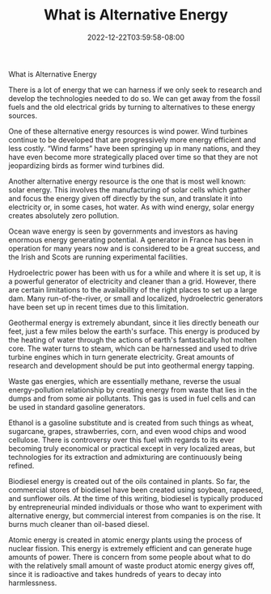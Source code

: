 ﻿---
title: "What is Alternative Energy"
date: 2022-12-22T03:59:58-08:00
description: "alternative energy Tips for Web Success"
featured_image: "/images/alternative energy.jpg"
tags: ["alternative energy"]
---

What is Alternative Energy

There is a lot of energy that we can  harness if we only seek to research and develop the technologies needed to do so. We can get away from the fossil fuels and the old electrical grids by turning to alternatives to these energy sources.

One of these alternative energy resources is wind power. Wind turbines continue to be developed that are progressively more energy efficient and less costly. “Wind farms” have been springing up in many nations, and they have even become more strategically placed over time so that they are not jeopardizing birds as former wind turbines did.

Another alternative energy resource is the one that is most well known: solar energy. This involves the manufacturing of solar cells which gather and focus the energy given off directly by the sun, and translate it into electricity or, in some cases, hot water. As with wind energy, solar energy creates absolutely zero pollution.

Ocean wave energy is seen by governments and investors as having enormous energy generating potential. A generator in France has been in operation for many years now and is considered to be a great success, and the Irish and Scots are running experimental facilities. 

Hydroelectric power has been with us for a while and where it is set up, it is a powerful generator of electricity and cleaner than a grid. However, there are certain limitations to the availability of the right places to set up a large dam. Many run-of-the-river, or small and localized, hydroelectric generators have been set up in recent times due to this limitation.

Geothermal energy is extremely abundant, since it lies directly beneath our feet, just a few miles below the earth's surface. This energy is produced by the heating of water through the actions of earth's fantastically hot molten core. The water turns to steam, which can be harnessed and used to drive turbine engines which in turn generate electricity. Great amounts of research and development should be put into geothermal energy tapping. 

Waste gas energies, which are essentially methane, reverse the usual energy-pollution relationship by creating energy from waste that lies in the dumps and from some air pollutants. This gas is used in fuel cells and can be used in standard gasoline generators. 

Ethanol is a gasoline substitute and is created from such things as wheat, sugarcane, grapes, strawberries, corn, and even wood chips and wood cellulose. There is controversy over this fuel with regards to its ever becoming truly economical or practical except in very localized areas, but technologies for its extraction and admixturing are continuously being refined. 

Biodiesel energy is created out of the oils contained in plants. So far, the commercial stores of biodiesel have been created using soybean, rapeseed, and sunflower oils. At the time of this writing, biodiesel is typically produced by entrepreneurial minded individuals or those who want to experiment with alternative energy, but commercial interest from companies is on the rise. It burns much cleaner than oil-based diesel. 

Atomic energy is created in atomic energy plants using the process of nuclear fission. This energy is extremely efficient and can generate huge amounts of power. There is concern from some people about what to do with the relatively small amount of waste product atomic energy gives off, since it is radioactive and takes hundreds of years to decay into harmlessness.

